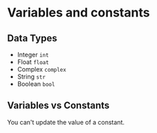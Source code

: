 # Variables and constants

## Data Types

 - Integer `int`
 - Float `float`
 - Complex `complex`
 - String `str`
 - Boolean `bool`

## Variables vs Constants

You can't update the value of a constant.
